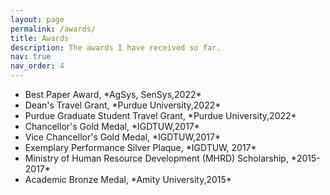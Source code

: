 ```yaml
---
layout: page
permalink: /awards/
title: Awards
description: The awards I have received so far.
nav: true
nav_order: 4
---
```


<ul> 
    <li> Best Paper Award, *AgSys, SenSys,2022* </li>
    <li> Dean's Travel Grant, *Purdue University,2022* </li>
    <li> Purdue Graduate Student Travel Grant, *Purdue University,2022* </li>
    <li> Chancellor's Gold Medal, *IGDTUW,2017*</li>
    <li> Vice Chancellor's Gold Medal, *IGDTUW,2017* </li>
    <li> Exemplary Performance Silver Plaque, *IGDTUW, 2017*</li>
    <li> Ministry of Human Resource Development (MHRD) Scholarship, *2015-2017*</li>
  <li> Academic Bronze Medal, *Amity University,2015*</li>
</ul>
